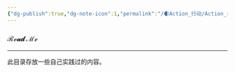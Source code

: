 ```yaml
---
{"dg-publish":true,"dg-note-icon":1,"permalink":"/🌒Action_行动/Action_readme/","dgPassFrontmatter":true,"noteIcon":1,"created":"2024-08-25T10:55:06.861+08:00","updated":"2024-08-25T18:42:55.784+08:00"}
---
```


### ℛℯ𝒶𝒹 ℳℯ
--- 
此目录存放一些自己实践过的内容。